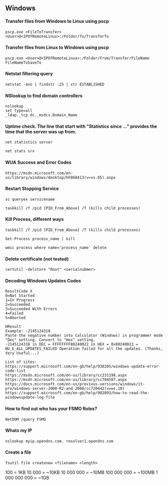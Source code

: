 ## Windows

#### Transfer files from Windows to Linux using pscp
```pscp.exe <FileToTransfer> <User>@<IPOfRemoteLinux>:/Folder/To/TransferTo```

#### Transfer files from Linux to Windows using pscp
```pscp.exe <User>@<IPOfRemoteLinux>:/Folder/From/Transfer/FileName FileNameToSaveTo```

#### Netstat filtering query
```netstat -ano | findstr :25 | str ESTABLISHED```

#### NSlookup to find domain controllers
```
nslookup
set type=all
_ldap._tcp.dc._msdcs.Domain_Name
```
#### Uptime check. The line that start with "Statistics since …" provides the time that the server was up from.

```net statistics server```

```net stats srv```

#### WUA Success and Error Codes
```https://msdn.microsoft.com/en-us/library/windows/desktop/hh968413(v=vs.85).aspx```

#### Restart Stopping Service

```sc queryex servicename```

```taskkill /f /pid [PID_From_Above] /T (kills child processes)```

#### Kill Process, different ways

```taskkill /f /pid [PID_From_Above] /T (kills child processes)```

```Get-Process process_name | kill```

```wmic process where name='process_name' delete```

#### Delete certificate (not tested)
```certutil -delstore "Root" <serialnubmer>```

#### Decoding Windows Updates Codes
```
ResultCode X
0=Not Started
1=In Progress
2=Succeeded
3=Succeeded With Errors
4=Failed
5=Aborted
```

```
HResult 
Example: -2145124318
Paste the negative number into Calculator (Windows) in programmer mode "Dec" setting. Convert to "Hex" setting.
-2145124318 in DEC = FFFFFFFF80240022 in HEX = 0x80240022 = WU_E_ALL_UPDATES_FAILED Operation failed for all the updates. (Thanks, Very Useful...)
```

```
List of sites:
https://support.microsoft.com/en-gb/help/938205/windows-update-error-code-list
https://msdn.microsoft.com/en-us/library/cc231198.aspx
https://msdn.microsoft.com/en-us/library/cc704587.aspx
https://docs.microsoft.com/en-us/previous-versions/windows/it-pro/windows-server-2008-R2-and-2008/cc720442(v=ws.10)
https://support.microsoft.com/en-gb/help/902093/how-to-read-the-windowsupdate-log-file
```

#### How to find out who has your FSMO Roles?
```NetDOM /query FSMO```

#### Whats my IP
```nslookup myip.opendns.com. resolver1.opendns.com```

#### Create a file

```fsutil file createnew <filename> <length>```

<length>
100 = 1KB
10 000 = ~10KB
10 000 000 = ~10MB
100 000 000 = ~100MB
1 000 000 000 = ~1GB

